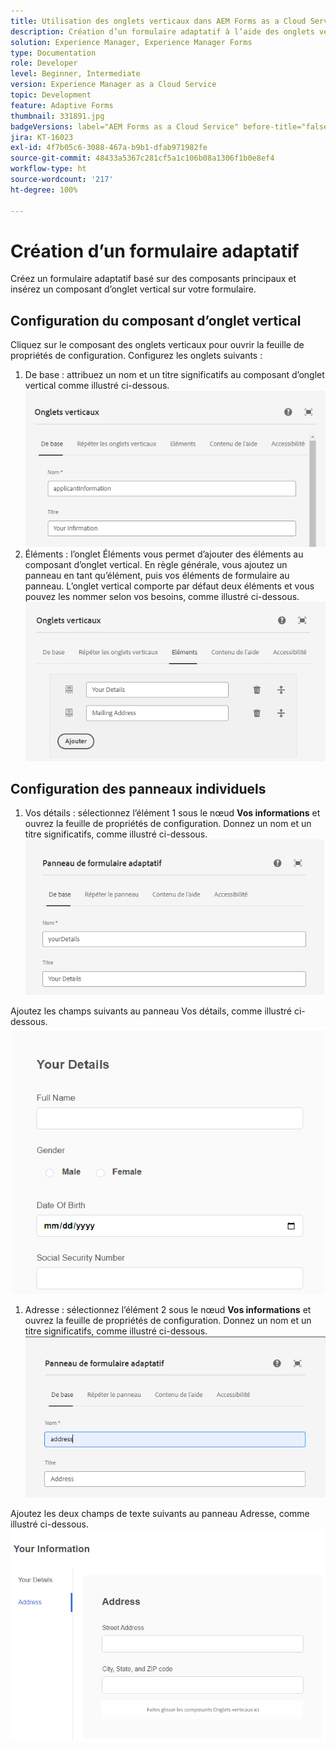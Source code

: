 ```yaml
---
title: Utilisation des onglets verticaux dans AEM Forms as a Cloud Service
description: Création d’un formulaire adaptatif à l’aide des onglets verticaux
solution: Experience Manager, Experience Manager Forms
type: Documentation
role: Developer
level: Beginner, Intermediate
version: Experience Manager as a Cloud Service
topic: Development
feature: Adaptive Forms
thumbnail: 331891.jpg
badgeVersions: label="AEM Forms as a Cloud Service" before-title="false"
jira: KT-16023
exl-id: 4f7b05c6-3088-467a-b9b1-dfab971982fe
source-git-commit: 48433a5367c281cf5a1c106b08a1306f1b0e8ef4
workflow-type: ht
source-wordcount: '217'
ht-degree: 100%

---
```


# Création d’un formulaire adaptatif

Créez un formulaire adaptatif basé sur des composants principaux et insérez un composant d’onglet vertical sur votre formulaire.

## Configuration du composant d’onglet vertical

Cliquez sur le composant des onglets verticaux pour ouvrir la feuille de propriétés de configuration. Configurez les onglets suivants :

1. De base : attribuez un nom et un titre significatifs au composant d’onglet vertical comme illustré ci-dessous.
   ![vertical-tabs-1](assets/vertical-tabs-1.png)
1. Éléments : l’onglet Éléments vous permet d’ajouter des éléments au composant d’onglet vertical. En règle générale, vous ajoutez un panneau en tant qu’élément, puis vos éléments de formulaire au panneau. L’onglet vertical comporte par défaut deux éléments et vous pouvez les nommer selon vos besoins, comme illustré ci-dessous.
   ![vertical-tabs-2](assets/vertical-tabs-2.png)

## Configuration des panneaux individuels

1. Vos détails : sélectionnez l’élément 1 sous le nœud **Vos informations** et ouvrez la feuille de propriétés de configuration. Donnez un nom et un titre significatifs, comme illustré ci-dessous.
   ![vertical-tabs-3](assets/vertical-tabs-3.png)

Ajoutez les champs suivants au panneau Vos détails, comme illustré ci-dessous.
![vertical-tabs-4](assets/vertical-tabs-4.png)

1. Adresse : sélectionnez l’élément 2 sous le nœud **Vos informations** et ouvrez la feuille de propriétés de configuration. Donnez un nom et un titre significatifs, comme illustré ci-dessous.
   ![vertical-tabs-6](assets/vertical-tabs-6.png)

Ajoutez les deux champs de texte suivants au panneau Adresse, comme illustré ci-dessous.
![vertical-tabs-5](assets/vertical-tabs-5.png)
